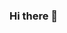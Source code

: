 ### Hi there 👋

<!--
**ElizabethRubio/ElizabethRubio** is a ✨ _special_ ✨ repository because its `README.md` (this file) appears on your GitHub profile.

<div id="header" align="left">

### :woman_technologist: Sobre mí :

- 🌱 Estoy estudiando acerca del mundo del Data Engineering con nubes como Azure, AWS y GCP.
- 👯 
- 🤔 I’m looking for help with ...
- 💬 Ask me about ...
- 📫 How to reach me: ...
- 😄 Pronouns: ...
- ⚡ Fun fact: ...
-->
